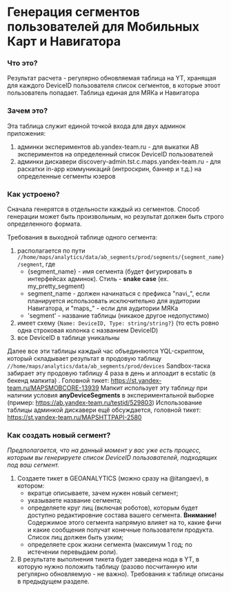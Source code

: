 # Генерация сегментов пользователей для Мобильных Карт и Навигатора

### Что это?
Результат расчета - регулярно обновляемая таблица на YT,
хранящая для каждого DeviceID пользователя список сегментов,
в которые этоот пользователь попадает. Таблица единая для МЯКа и Навигатора

### Зачем это?

Эта таблица служит единой точкой входа для двух админок приложения:
1. админки экспериментов ab.yandex-team.ru - для выкатки AB экспериментов на определенный список DeviceID пользователей
2. админки дискавери discovery-admin.tst.c.maps.yandex-team.ru - для раскатки in-app коммуникаций (интроскрин, баннер и т.д.) на определенные сегменты юзеров

### Как устроено?

Сначала генерятся в отдельности каждый из сегментов. Способ генерации может быть произвольным, но результат должен быть строго определенного формата.

Требования в выходной таблице одного сегмента:
1. располагается по пути ```//home/maps/analytics/data/ab_segments/prod/segments/{segment_name}/segment```, где
    - {segment_name} - имя сегмента (будет фигурировать в интерфейсах админок). Стиль - **snake case** (ex. my_pretty_segment)
    - segment_name - должен начинаться с префикса "navi_", если планируется использовать исключительно для аудитории Навигатора, и "maps_" - если для аудитории МЯКа
    - 'segment' - название таблицы (никакое другое недопустимо)
2. имеет схему ```{Name: DeviceID, Type: string/string?}``` (то есть ровно одна строковая колонка с названием DeviceID)
3. все DeviceID в таблице уникальны

Далее все эти таблицы каждый час объединяются YQL-скриптом, который складывает результат в продовую таблицу ```//home/maps/analytics/data/ab_segments/prod/devices```
Sandbox-таска забирает эту продовую таблицу 4 раза в день и аплоадит в ecstatic (в бекенд мапкита) . Головной тикет: https://st.yandex-team.ru/MAPSMOBCORE-13939
Мапкит использует эту таблицу при наличии условия **anyDeviceSegments** в экспериментальной выборке (пример: https://ab.yandex-team.ru/testid/529803)
Использование таблицы админкой дискавери ещё обсуждается, головной тикет: https://st.yandex-team.ru/MAPSHTTPAPI-2580

### Как создать новый сегмент?
_Предполагается, что на данный момент у вас уже есть процесс, которым вы генерируете список DeviceID пользователей, подходящих под ваш сегмент._
1. Создаете тикет в GEOANALYTICS (можно сразу на @itangaev), в котором:
    - вкратце описываете, зачем нужен новый сегмент;
    - указываете название сегмента;
    - определяете круг лиц (включая роботов), которым будет доступно редактировние состава вашего сегмента. **Внимание!** Содержимое этого сегмента напрямую влияет на то, какие фичи и какие сообщения получат конечные пользователи продукта. Список лиц должен быть узким;
    - определяете срок жизни сегмента (максимум 1 год; по истечении перевыдаем роли).
2. В результате выполнения тикета будет заведена нода в YT, в которую нужно положить таблицу (разово посчитанную или регулярно обновляемую - не важно). Требования к таблице описаны в предыдущем разделе.

